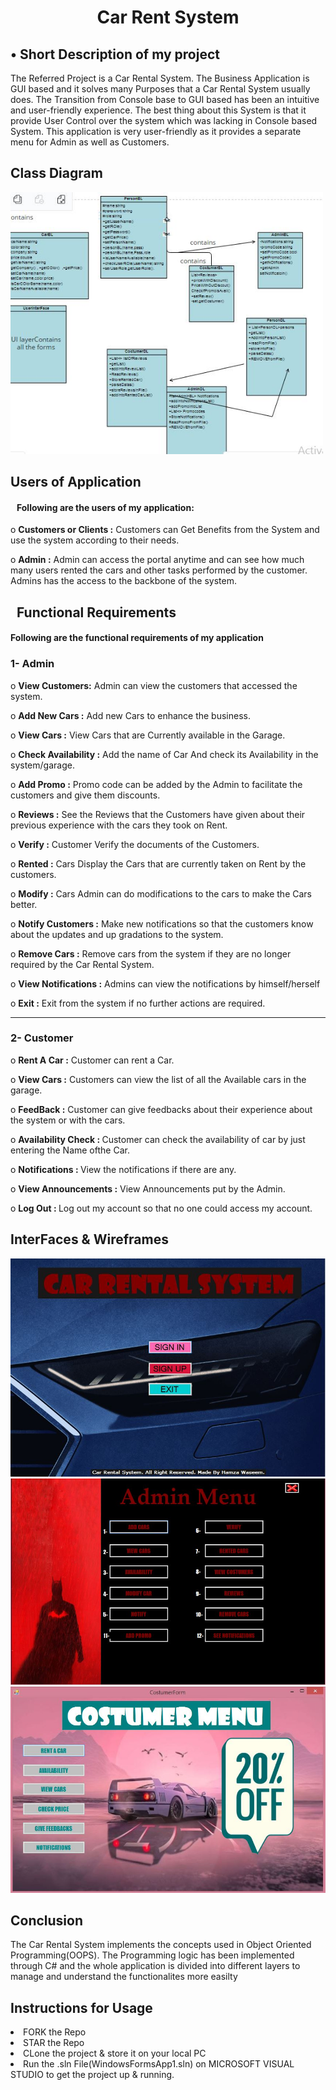 

<h1 align="center" > Car Rent System</h1>
<h2>• Short Description of my project</h2>
<p>The Referred Project is a Car Rental System. The Business Application is GUI based and it solves many Purposes that a Car Rental System usually does. 
The Transition from Console base to GUI based has been an intuitive and user-friendly experience. 
The best thing about this System is that it provide User Control over the system which was lacking in Console based System.
This application is very user-friendly as it provides a separate menu for Admin as well as Customers. </p>
<h2>Class Diagram</h2>
<img width="500" src="https://github.com/Humza-Waseem/Car-Rent-System-GUI-Csharp/blob/main/Wireframes/CRCDIAGRAM.JPG" alt="class diagram pic">
<h2>	Users of Application</h2>

<h4 font-weight :bold;> &nbsp;	&nbsp;Following are the users of my application:</h4>

<p>o <strong>Customers or Clients :</strong> Customers can Get Benefits from the System and use the system according to their needs.</p>
<p>o <strong>Admin :</strong> Admin can access the portal anytime and can see how much many users rented the cars and other tasks performed by the customer. Admins has the access to the backbone of the system. 

</p>


  <h2>&nbsp;&nbsp;Functional Requirements</h2>
<h4>Following are the functional requirements of my application</h4>


  <h3> 1-	Admin	</h3> 
    <p>o <strong> View Customers:</strong>	Admin can view the customers that accessed the system.</p>
	  <p>o <strong> Add New Cars :</strong>	Add new Cars to enhance the business.</p>
		<p>o <strong> View Cars :</strong>	View Cars that are Currently available in the Garage.</p>
		<p>o <strong> Check Availability :</strong>	Add the name of Car And check its Availability in the system/garage.</p>
		<p>o <strong> Add Promo :</strong>	Promo code can be added by the Admin to facilitate the customers and give them discounts.</p>
		<p>o <strong> Reviews :</strong>	See the Reviews that the Customers have given about their previous experience with the cars they took on Rent.</p>
		<p>o <strong> Verify :</strong> Customer	Verify the documents of the Customers.</p>
		<p>o <strong> Rented :</strong> Cars	Display the Cars that are currently taken on Rent by the customers.</p>
		<p>o <strong> Modify :</strong> Cars	Admin can do modifications to the cars to make the Cars better.</p>
		<p>o <strong> Notify Customers :</strong>	Make new notifications so that the customers know about the updates and up gradations to the system.</p>
		<p>o <strong> Remove Cars :</strong>	   Remove cars from the system if they are no longer required by the Car Rental System.</p>
		<p>o <strong> View Notifications :</strong>	   Admins can view the notifications by himself/herself</p>
		<p>o <strong> Exit :</strong>   Exit from the system if no further actions are required.</p>


<hr>
<h3>2-	Customer</h3>	
 
<p>o <strong> Rent A Car :</strong> Customer can rent a Car.</p>
<p>o <strong> View Cars :</strong> Customers can view the list of all the
 Available cars in the garage.</p>
<p>o <strong> FeedBack :</strong> Customer can give feedbacks about
their experience about the system or
with the cars.</p>

<p>o <strong> Availability Check : </strong> Customer can check the availability of car by just entering the Name ofthe Car.
</p>
<p>o <strong> Notifications : </strong> View the notifications if there are any.</p>

<p>o <strong> View Announcements :</strong> View Announcements put by the Admin.</p>

<p>o <strong> Log Out : </strong> Log out my account so that no one could access my account.</p>
<h2> InterFaces & Wireframes</h2>

<img src = "https://github.com/Humza-Waseem/Car-Rent-System-GUI-Csharp/blob/main/Wireframes/CarRentalSystem.JPG?raw=true" alt = "First Pic">
<img src = "https://github.com/Humza-Waseem/Car-Rent-System-GUI-Csharp/blob/main/Wireframes/AdminMenu.JPG?raw=true" alt = "Pic of Admin Menu Feature">
<img src = "https://github.com/Humza-Waseem/Car-Rent-System-GUI-Csharp/blob/main/Wireframes/CostumerForm.JPG?raw=true" alt = "Pic of customer Feature">
<!-- <img src = "https://github.com/Humza-Waseem/Car-Rent-System-GUI-Csharp/blob/main/Wireframes/AddCars.JPG?raw=true" alt = "Pic of addCars Feature">
<img src = "https://github.com/Humza-Waseem/Car-Rent-System-GUI-Csharp/blob/main/Wireframes/CostumerAvailability.JPG?raw=true" > -->

<h2>Conclusion</h2>
<p>The Car Rental System implements the concepts used in Object Oriented Programming(OOPS). The Programming logic has been implemented through C# and the whole application is divided into different layers to manage and understand the functionalites more easilty </p>

<h2>Instructions for Usage</h2>
<li>FORK the Repo</li>
<li>STAR the Repo</li>
<li>CLone the project & store it on your local PC</li>
<li>Run the .sln File(WindowsFormsApp1.sln) on MICROSOFT VISUAL STUDIO to get the project up & running.</li>

